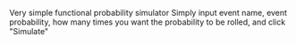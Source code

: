 Very simple functional probability simulator
Simply input event name, event probability, how many times you want the probability to be rolled, and click "Simulate"

